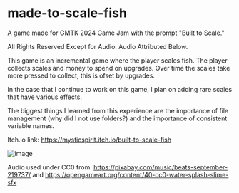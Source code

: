 # made-to-scale-fish
 A game made for GMTK 2024 Game Jam with the prompt "Built to Scale."

 All Rights Reserved Except for Audio. Audio Attributed Below.

 This game is an incremental game where the player scales fish. The player collects scales and money to spend on upgrades. Over time the scales take more pressed to collect, this is ofset by upgrades.

 In the case that I continue to work on this game, I plan on adding rare scales that have various effects.

 The biggest things I learned from this experience are the importance of file management (why did I not use folders?) and the importance of consistent variable names.

 Itch.io link:
 https://mysticspirit.itch.io/built-to-scale-fish

![image](https://github.com/user-attachments/assets/7481ceb6-0ba9-46f7-b04e-04f18d2710db)


Audio used under CC0 from:
https://pixabay.com/music/beats-september-219737/ and
https://opengameart.org/content/40-cc0-water-splash-slime-sfx
 
